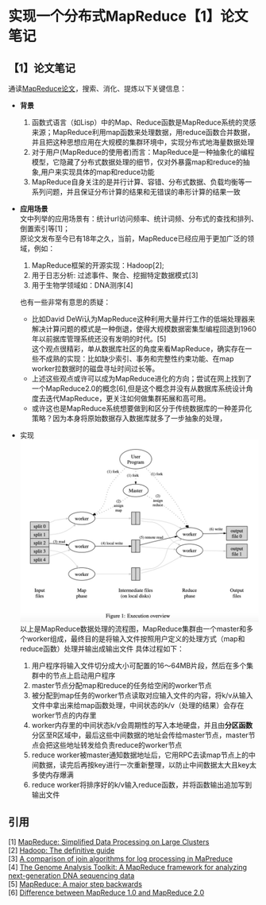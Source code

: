# 实现一个分布式MapReduce【1】论文笔记
## 【1】论文笔记
通读[MapReduce论文](https://pdos.csail.mit.edu/6.824/papers/mapreduce.pdf)，搜索、消化、提炼以下关键信息：
- **背景**
    1. 函数式语言（如Lisp）中的Map、Reduce函数是MapReduce系统的灵感来源；MapReduce利用map函数来处理数据，用reduce函数合并数据，并且把这种思想应用在大规模的集群环境中，实现分布式地海量数据处理
    2. 对于用户(MapReduce的使用者)而言：MapReduce是一种抽象化的编程模型，它隐藏了分布式数据处理的细节，仅对外暴露map和reduce的抽象,用户来实现具体的map和reduce功能
    3. MapReduce自身关注的是并行计算、容错、分布式数据、负载均衡等一系列问题，并且保证分布计算的结果和无错误的串形计算的结果一致
- **应用场景**\
    文中列举的应用场景有：统计url访问频率、统计词频、分布式的查找和排列、倒置索引等[1]；\
    原论文发布至今已有18年之久，当前，MapReduce已经应用于更加广泛的领域，例如：
    1. MapReduce框架的开源实现：Hadoop[2];
    2. 用于日志分析: 过滤事件、聚合、挖掘特定数据模式[3]
    3. 用于生物学领域如：DNA测序[4]
    
    也有一些非常有意思的质疑：
    - 比如David DeWi认为MapReduce这种利用大量并行工作的低端处理器来解决计算问题的模式是一种倒退，使得⼤规模数据密集型编程回退到1960年以前据库管理系统还没有发明的时代。[5]\
    这个观点很精彩，单从数据库社区的角度来看MapReduce，确实存在一些不成熟的实现：比如缺少索引、事务和完整性约束功能、在map worker拉数据时的磁盘寻址时间过长等。
    - 上述这些观点或许可以成为MapReduce进化的方向；尝试在网上找到了一个MapReduce2.0的概念[6],但是这个概念并没有从数据库系统设计角度去迭代MapReduce，更关注如何做集群拓展和高可用。
    - 或许这也是MapReduce系统想要做到和区分于传统数据库的一种差异化策略？因为本身将原始数据存入数据库就多了一步抽象的处理，
- 实现\
    ![mapreduce](6.824/assets/mapreduce.jpg)\
    以上是MapReduce数据处理的流程图，MapReduce集群由一个master和多个worker组成，最终目的是将输入文件按照用户定义的处理方式（map和reduce函数）处理并输出成输出文件
    具体过程如下：
    1. 用户程序将输入文件切分成大小可配置的16～64MB片段，然后在多个集群中的节点上启动用户程序
    2. master节点分配map和reduce的任务给空闲的worker节点
    3. 被分配到map任务的worker节点读取对应输入文件的内容，将k/v从输入文件中拿出来给map函数处理，中间状态的k/v（处理的结果）会存在worker节点的内存里
    4. worker内存里的中间状态k/v会周期性的写入本地硬盘，并且由**分区函数**分区至R区域中，最后这些中间数据的地址会传给master节点，master节点会把这些地址转发给负责reduce的worker节点
    5. reduce worker被master通知数据地址后，它用RPC去读map节点上的中间数据，读完后再按key进行一次重新整理，以防止中间数据太大且key太多使内存爆满
    6. reduce worker将排序好的k/v输入reduce函数，并将函数输出追加写到输出文件

## 引用
[1] [MapReduce: Simplified Data Processing on Large Clusters](https://pdos.csail.mit.edu/6.824/papers/mapreduce.pdf)\
[2] [Hadoop: The definitive guide](https://book.douban.com/subject/27115351/)\
[3] [A comparison of join algorithms for log processing in MaPreduce](https://dl.acm.org/doi/abs/10.1145/1807167.1807273)\
[4] [The Genome Analysis Toolkit: A MapReduce framework for analyzing next-generation DNA sequencing data](https://genome.cshlp.org/content/20/9/1297.short)\
[5] [MapReduce: A major step backwards](https://www.dcs.bbk.ac.uk/~DELL/teaching/cc/paper/dbc08/dewitt_mr_db.pdf)\
[6] [Difference between MapReduce 1.0 and MapReduce 2.0](https://mydataexperiments.com/2013/11/11/difference-between-mapreduce-1-0-and-mapreduce-2-0/comment-page-1/)

